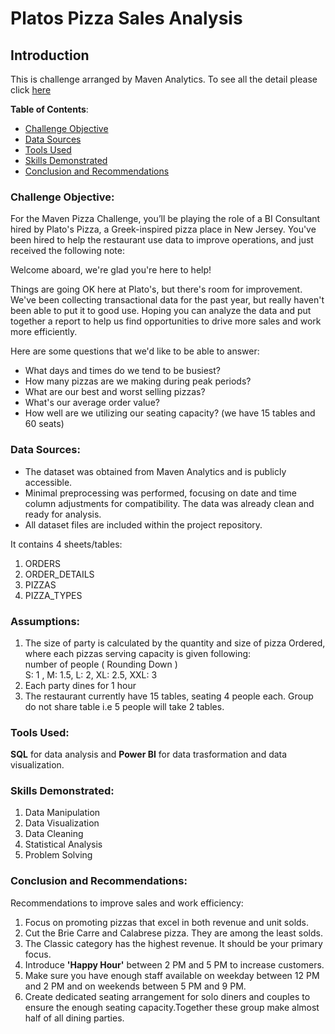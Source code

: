 # Platos Pizza Sales Analysis

## Introduction 
This is challenge arranged by Maven Analytics. To see all the detail please click [here](https://mavenanalytics.io/challenges/maven-pizza-challenge/4)



**Table of Contents**:
   - [Challenge Objective](#Challenge-Objective)
   - [Data Sources](#data-sources)
   - [Tools Used](#tools-used)
   - [Skills Demonstrated](#skills-demonstrated)
- [Conclusion and Recommendations](#conclusion-and-recommendations)


### Challenge Objective:

For the Maven Pizza Challenge, you’ll be playing the role of a BI Consultant hired by Plato's Pizza, a Greek-inspired pizza place in New Jersey. You've been hired to help the restaurant use data to improve operations, and just received the following note:
<br>

Welcome aboard, we're glad you're here to help!

Things are going OK here at Plato's, but there's room for improvement. We've been collecting transactional data for the past year, but really haven't been able to put it to good use. Hoping you can analyze the data and put together a report to help us find opportunities to drive more sales and work more efficiently.

Here are some questions that we'd like to be able to answer:

- What days and times do we tend to be busiest? 
- How many pizzas are we making during peak periods? 
- What are our best and worst selling pizzas? 
- What's our average order value? 
- How well are we utilizing our seating capacity? (we have 15 tables and 60 seats)


### Data Sources:
- The dataset was obtained from Maven Analytics and is publicly accessible.
- Minimal preprocessing was performed, focusing on date and time column adjustments for compatibility. The data was already clean and ready for analysis.
- All dataset files are included within the project repository.

It contains 4 sheets/tables:
1. ORDERS
2. ORDER_DETAILS
3. PIZZAS
4. PIZZA_TYPES

### Assumptions:
1. The size of party is calculated by the quantity and size of pizza Ordered, where each pizzas serving capacity is given following:<br>
number of people ( Rounding Down  ) <br>
S: 1 , M: 1.5, L: 2, XL: 2.5, XXL: 3
2. Each party dines for 1 hour
3. The restaurant currently have 15 tables, seating 4 people each. Group do not share table i.e 5 people will take 2 tables.

### Tools Used:
**SQL** for data analysis and **Power BI** for data trasformation and data visualization. 

### Skills Demonstrated:
1. Data Manipulation
2. Data Visualization
3. Data Cleaning
4. Statistical Analysis
5. Problem Solving

### Conclusion and Recommendations:
Recommendations to improve sales and work efficiency:

1. Focus on promoting pizzas that excel in both revenue and unit solds.
2. Cut the Brie Carre and Calabrese pizza. They are among the least solds.
3. The Classic category has the highest revenue. It should be your primary focus.
4. Introduce **'Happy Hour'** between 2 PM and 5 PM to increase customers.
5. Make sure you have enough staff available on weekday between 12 PM and 2 PM and on weekends between 5 PM and 9 PM.
6. Create dedicated seating arrangement for solo diners and couples to ensure the enough seating capacity.Together these group make almost half of all dining parties.

 


